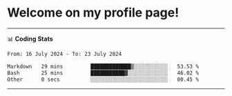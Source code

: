 # Welcome on my profile page!
<!-- print(("dralla"[::-1]+"s").capitalize()) -->

<!-- ---
👨🏻‍💻 **Busy With**
* Learning new Skills.
* Building small Projects.
* Being helpful. -->

---
📊 **Coding Stats**
<!--START_SECTION:waka-->

```txt
From: 16 July 2024 - To: 23 July 2024

Markdown   29 mins         █████████████▒░░░░░░░░░░░   53.53 %
Bash       25 mins         ███████████▓░░░░░░░░░░░░░   46.02 %
Other      0 secs          ░░░░░░░░░░░░░░░░░░░░░░░░░   00.45 %
```

<!--END_SECTION:waka-->
---
